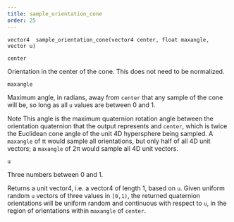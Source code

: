 ```yaml
---
title: sample_orientation_cone
order: 25
---
```

`vector4  sample_orientation_cone(vector4 center, float maxangle, vector u)`

`center`

Orientation in the center of the cone. This does not need to be normalized.

`maxangle`

Maximum angle, in radians, away from `center` that any sample of the cone
will be, so long as all `u` values are between 0 and 1.

Note
This angle is the maximum quaternion rotation angle between the orientation quaternion that the output represents and `center`, which is twice the Euclidean cone angle of the unit 4D hypersphere being sampled. A `maxangle` of π would sample all orientations, but only half of all 4D unit vectors; a `maxangle` of 2π would sample all 4D unit vectors.

`u`

Three numbers between 0 and 1.

Returns a unit vector4, i.e. a vector4 of length 1, based on `u`.
Given uniform random `u` vectors of three values in `[0,1)`, the returned quaternion
orientations will be uniform random and continuous with respect to `u`,
in the region of orientations within `maxangle` of `center`.
